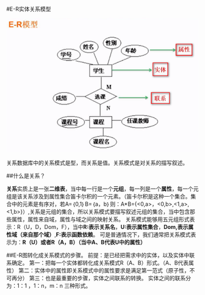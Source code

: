 #E-R实体关系模型

![](/imgs/1.4.3-1ER.png)

关系数据库中的关系模式是型，而关系是值。关系模式是对关系的描写叙述。

##什么是关系？

**关系**实质上是一张**二维表**，当中每一行是一个**元组**，每一列是一个**属性**，每一个元组是该关系涉及到属性集合笛卡尔积的一个元素。（笛卡尔积是这种一个集合。集合中的元素是有序对，若A=｛0,1｝B=｛a，b｝则：A*B={<0,a>，<0,b>,<1,a>,<1,b>}）,关系是元组的集合，所以关系模式要描写叙述元组的集合，当中包含那些属性，属性来自域，属性与域之间的映射关系。
关系模式能够用五元组形式表示：R（U，D，Dom，F），当中**R:表示关系名**，**U:表示属性集合**，**Dom,表示属性域（来自那个域）**,**F:表示函数依赖**。
可是普通情况下，我们通常把关系模式表示为：**R（U）或者R（A，B）（当中A、B代表U中的属性）**
 
##E-R图转化成关系模式的步骤。
前提：是已经把需求中的实体，以及实体中联系确定。
第一：把每一个实体都转化成关系模式R（A、B）形式。（A、B代表属性）
第二：实体中的属性即关系模式中的属性要求是满足第一范式（原子性，不可再分）
第三：也是最重要的步骤，实体之间联系的转换。
       实体之间的联系分为：1：1 ，1：n，m：n 三种形式。